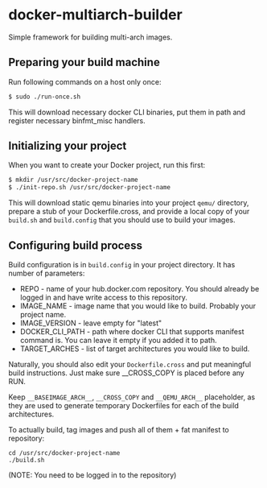 # docker-multiarch-builder
Simple framework for building multi-arch images.

## Preparing your build machine

Run following commands on a host only once:
```bash
$ sudo ./run-once.sh
```

This will download necessary docker CLI binaries, put them in path and register necessary binfmt_misc handlers.

## Initializing your project

When you want to create your Docker project, run this first:

```bash
$ mkdir /usr/src/docker-project-name
$ ./init-repo.sh /usr/src/docker-project-name
```

This will download static qemu binaries into your project `qemu/` directory, prepare a stub of your Dockerfile.cross, and provide a local copy of your `build.sh` and `build.config` that you should use to build your images.

## Configuring build process

Build configuration is in `build.config` in your project directory. It has number of parameters:
- REPO - name of your hub.docker.com repository. You should already be logged in and have write access to this repository.
- IMAGE_NAME - image name that you would like to build. Probably your project name.
- IMAGE_VERSION - leave empty for "latest"
- DOCKER_CLI_PATH - path where docker CLI that supports manifest command is. You can leave it empty if you added it to path.
- TARGET_ARCHES - list of target architectures you would like to build.

Naturally, you should also edit your `Dockerfile.cross` and put meaningful build instructions. Just make sure __CROSS_COPY is placed before any RUN.

Keep `__BASEIMAGE_ARCH__`, `__CROSS_COPY` and `__QEMU_ARCH__` placeholder, as they are used to generate temporary Dockerfiles for each of the build architectures.

To actually build, tag images and push all of them + fat manifest to repository:
```
cd /usr/src/docker-project-name
./build.sh
```
(NOTE: You need to be logged in to the repository)
